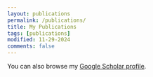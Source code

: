 ```yaml
---
layout: publications
permalink: /publications/
title: My Publications
tags: [publications]
modified: 11-29-2024
comments: false
---
```


You can also browse my <a href="http://scholar.google.es/citations?user=VCBBx24AAAAJ" target="_blank">Google Scholar profile</a>.
